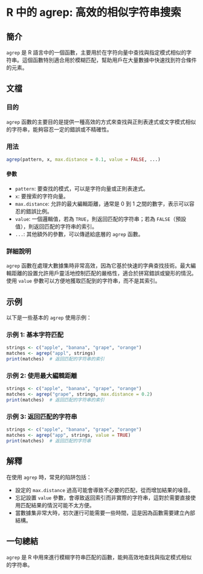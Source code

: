 <!--
Meta Description: # R 中的 agrep: 高效的相似字符串搜索 ## 簡介 `agrep` 是 R 語言中的一個函數，主要用於在字符向量中查找與指定模式相似的字符串。這個函數特別適合用於模糊匹配，幫助用戶在大量數據中快速找到符合條件的元素。 ## 文檔 ### 目的 `agrep` 函數的主要目的是提供一種高效的...
Meta Keywords: agrep, strings, matches, value, max
-->

# R 中的 agrep: 高效的相似字符串搜索

## 簡介
`agrep` 是 R 語言中的一個函數，主要用於在字符向量中查找與指定模式相似的字符串。這個函數特別適合用於模糊匹配，幫助用戶在大量數據中快速找到符合條件的元素。

## 文檔
### 目的
`agrep` 函數的主要目的是提供一種高效的方式來查找與正則表達式或文字模式相似的字符串，能夠容忍一定的錯誤或不精確性。

### 用法
```R
agrep(pattern, x, max.distance = 0.1, value = FALSE, ...)
```

#### 參數
- `pattern`: 要查找的模式，可以是字符向量或正則表達式。
- `x`: 要搜索的字符向量。
- `max.distance`: 允許的最大編輯距離，通常是 0 到 1 之間的數字，表示可以容忍的錯誤比例。
- `value`: 一個邏輯值，若為 `TRUE`，則返回匹配的字符串；若為 `FALSE`（預設值），則返回匹配的字符串的索引。
- `...`: 其他額外的參數，可以傳遞給底層的 `agrep` 函數。

### 詳細說明
`agrep` 函數在處理大數據集時非常高效，因為它基於快速的字典查找技術。最大編輯距離的設置允許用戶靈活地控制匹配的嚴格性，適合於拼寫錯誤或變形的情況。使用 `value` 參數可以方便地獲取匹配到的字符串，而不是其索引。

## 示例
以下是一些基本的 `agrep` 使用示例：

### 示例 1: 基本字符匹配
```R
strings <- c("apple", "banana", "grape", "orange")
matches <- agrep("appl", strings)
print(matches)  # 返回匹配的字符串的索引
```

### 示例 2: 使用最大編輯距離
```R
strings <- c("apple", "banana", "grape", "orange")
matches <- agrep("grape", strings, max.distance = 0.2)
print(matches)  # 返回匹配的字符串的索引
```

### 示例 3: 返回匹配的字符串
```R
strings <- c("apple", "banana", "grape", "orange")
matches <- agrep("app", strings, value = TRUE)
print(matches)  # 返回匹配的字符串
```

## 解釋
在使用 `agrep` 時，常見的陷阱包括：
- 設定的 `max.distance` 過高可能會導致不必要的匹配，從而增加結果的噪音。
- 忘記設置 `value` 參數，會導致返回索引而非實際的字符串，這對於需要直接使用匹配結果的情況可能不太方便。
- 當數據集非常大時，初次運行可能需要一些時間，這是因為函數需要建立內部結構。

## 一句總結
`agrep` 是 R 中用來進行模糊字符串匹配的函數，能夠高效地查找與指定模式相似的字符串。